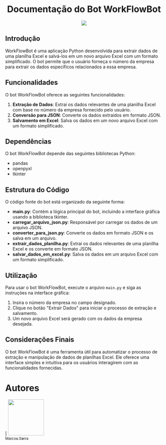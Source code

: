 <h1 align="center"> Documentação do Bot WorkFlowBot </h1>
<p align="center">
   <img src="http://img.shields.io/static/v1?label=STATUS&message=EM%20DESENVOLVIMENTO&color=RED&style=for-the-badge" #vitrinedev/>
</p>

## Introdução

WorkFlowBot é uma aplicação Python desenvolvida para extrair dados de uma planilha Excel e salvá-los em um novo arquivo Excel com um formato simplificado. O bot permite que o usuário forneça o número da empresa para extrair os dados específicos relacionados a essa empresa.

## Funcionalidades

O bot WorkFlowBot oferece as seguintes funcionalidades:

1. **Extração de Dados**: Extrai os dados relevantes de uma planilha Excel com base no número da empresa fornecido pelo usuário.
2. **Conversão para JSON**: Converte os dados extraídos em formato JSON.
3. **Salvamento em Excel**: Salva os dados em um novo arquivo Excel com um formato simplificado.

## Dependências

O bot WorkFlowBot depende das seguintes bibliotecas Python:

- pandas
- openpyxl
- tkinter

## Estrutura do Código

O código fonte do bot está organizado da seguinte forma:

- **main.py**: Contém a lógica principal do bot, incluindo a interface gráfica usando a biblioteca tkinter.
- **carregar_arquivo_json.py**: Responsável por carregar os dados de um arquivo JSON.
- **converter_para_json.py**: Converte os dados em formato JSON e os salva em um arquivo.
- **extrair_dados_planilha.py**: Extrai os dados relevantes de uma planilha Excel e os converte em formato JSON.
- **salvar_dados_em_excel.py**: Salva os dados em um arquivo Excel com um formato simplificado.

## Utilização

Para usar o bot WorkFlowBot, execute o arquivo `main.py` e siga as instruções na interface gráfica:

1. Insira o número da empresa no campo designado.
2. Clique no botão "Extrair Dados" para iniciar o processo de extração e salvamento.
3. Um novo arquivo Excel será gerado com os dados da empresa desejada.

## Considerações Finais

O bot WorkFlowBot é uma ferramenta útil para automatizar o processo de extração e manipulação de dados de planilhas Excel. Ele oferece uma interface simples e intuitiva para os usuários interagirem com as funcionalidades fornecidas.

# Autores

| [<img src="https://avatars.githubusercontent.com/u/78652932?v=4" width=115><br><sub>Marcos Serra</sub>](https://github.com/marcosserra1)
